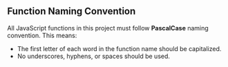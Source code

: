 ## Function Naming Convention
All JavaScript functions in this project must follow **PascalCase** naming convention. This means:
- The first letter of each word in the function name should be capitalized.
- No underscores, hyphens, or spaces should be used.